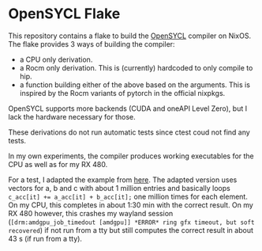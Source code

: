 # OpenSYCL Flake

This repository contains a flake to build the [OpenSYCL](https://github.com/OpenSYCL/OpenSYCL) compiler on NixOS. The flake provides 3 ways of building the compiler:

 - a CPU only derivation.
 - a Rocm only derivation. This is (currently) hardcoded to only compile to hip.
 - a function building either of the above based on the arguments. This is inspired by the Rocm variants of pytorch in the official nixpkgs.

OpenSYCL supports more backends (CUDA and oneAPI Level Zero), but I lack the hardware necessary for those.

These derivations do not run automatic tests since ctest coud not find any tests.

In my own experiments, the compiler produces working executables for the CPU as well as for my RX 480.

For a test, I adapted the example from [here](https://www.codingame.com/playgrounds/48226/introduction-to-sycl/hello-world).
The adapted version uses vectors for a, b and c with about 1 million entries and basically loops `c_acc[it] += a_acc[it] + b_acc[it];` one million times for each element.
On my CPU, this completes in about 1:30 min with the correct result.
On my RX 480 however, this crashes my wayland session (`[drm:amdgpu_job_timedout [amdgpu]] *ERROR* ring gfx timeout, but soft recovered`) if not run from a tty but still computes the correct result in about 43 s (if run from a tty).
